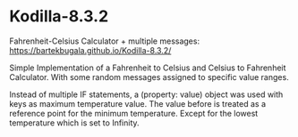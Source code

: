 # Kodilla-8.3.2
Fahrenheit-Celsius Calculator + multiple messages:
https://bartekbugala.github.io/Kodilla-8.3.2/

Simple Implementation of a Fahrenheit to Celsius and Celsius to Fahrenheit Calculator.
With some random messages assigned to specific value ranges.

Instead of multiple IF statements, a (property: value) object was used with keys as maximum temperature value.
The value before is treated as a reference point for the minimum temperature.
Except for the lowest temperature which is set to Infinity.
